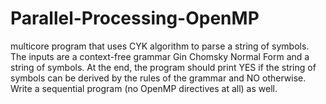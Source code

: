 # Parallel-Processing-OpenMP

multicore program that uses CYK algorithm to parse a string of symbols. The inputs are a context-free grammar Gin Chomsky Normal Form and a string of symbols. At the end, the program should print YES if the string of symbols can be derived by the rules of the grammar and NO otherwise. Write a sequential program (no OpenMP directives at all) as well.
